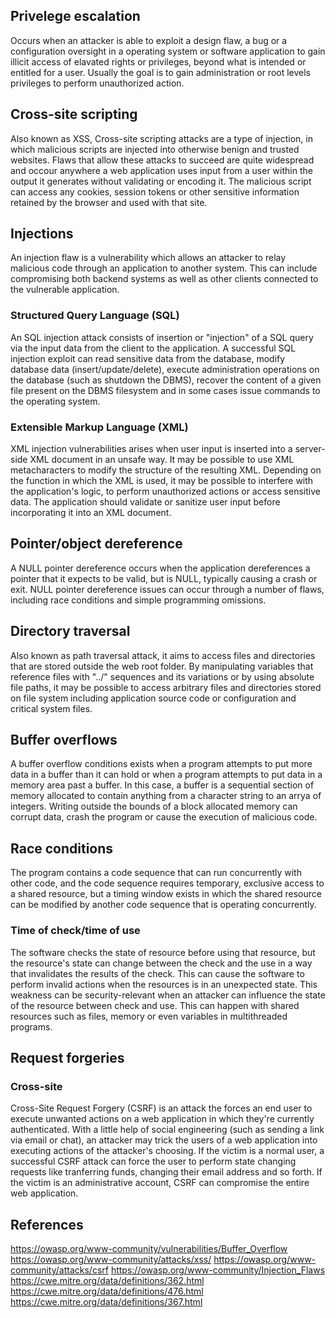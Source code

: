 ## Privelege escalation
Occurs when an attacker is able to exploit a design flaw, a bug or a configuration oversight in a operating system or software application to gain illicit access of elavated rights or privileges, beyond what is intended or entitled for a user. Usually the goal is to gain administration or root levels privileges to perform unauthorized action.

## Cross-site scripting
Also known as XSS, Cross-site scripting attacks are a type of injection, in which malicious scripts are injected into otherwise benign and trusted websites. Flaws that allow these attacks to succeed are quite widespread and occour anywhere a web application uses input from a user within the output it generates without validating or encoding it. The malicious script can access any cookies, session tokens or other sensitive information retained by the browser and used with that site.

## Injections
An injection flaw is a vulnerability which allows an attacker to relay malicious code through an application to another system. This can include compromising both backend systems as well as other clients connected to the vulnerable application.
### Structured Query Language (SQL)
An SQL injection attack consists of insertion or "injection" of a SQL query via the input data from the client to the application. A successful SQL injection exploit can read sensitive data from the database, modify database data (insert/update/delete), execute administration operations on the database (such as shutdown the DBMS), recover the content of a given file present on the DBMS filesystem and in some cases issue commands to the operating system.
### Extensible Markup Language (XML)
XML injection vulnerabilities arises when user input is inserted into a server-side XML document in an unsafe way. It may be possible to use XML metacharacters to modify the structure of the resulting XML. Depending on the function in which the XML is used, it may be possible to interfere with the application's logic, to perform unauthorized actions or access sensitive data. The application should validate or sanitize user input before incorporating it into an XML document.

## Pointer/object dereference
A NULL pointer dereference occurs when the application dereferences a pointer that it expects to be valid, but is NULL, typically causing a crash or exit. NULL pointer dereference issues can occur through a number of flaws, including race conditions and simple programming omissions.

## Directory traversal
Also known as path traversal attack, it aims to access files and directories that are stored outside the web root folder. By manipulating variables that reference files with "../" sequences and its variations or by using absolute file paths, it may be possible to access arbitrary files and directories stored on file system including application source code or configuration and critical system files.

## Buffer overflows
A buffer overflow conditions exists when a program attempts to put more data in a buffer than it can hold or when a program attempts to put data in a memory area past a buffer. In this case, a buffer is a sequential section of memory allocated to contain anything from a character string to an arrya of integers. Writing outside the bounds of a block allocated memory can corrupt data, crash the program or cause the execution of malicious code.

## Race conditions
The program contains a code sequence that can run concurrently with other code, and the code sequence requires temporary, exclusive access to a shared resource, but a timing window exists in which the shared resource can be modified by another code sequence that is operating concurrently.
### Time of check/time of use
The software checks the state of resource before using that resource, but the resource's state can change between the check and the use in a way that invalidates the results of the check. This can cause the software to perform invalid actions when the resources is in an unexpected state. This weakness can be security-relevant when an attacker can influence the state of the resource between check and use. This can happen with shared resources such as files, memory or even variables in multithreaded programs.

## Request forgeries
### Cross-site
Cross-Site Request Forgery (CSRF) is an attack the forces an end user to execute unwanted actions on a web application in which they're currently authenticated. With a little help of social engineering (such as sending a link via email or chat), an attacker may trick the users of a web application into executing actions of the attacker's choosing. If the victim is a normal user, a successful CSRF attack can force the user to perform state changing requests like tranferring funds, changing their email address and so forth. If the victim is an administrative account, CSRF can compromise the entire web application.

## References
https://owasp.org/www-community/vulnerabilities/Buffer_Overflow
https://owasp.org/www-community/attacks/xss/
https://owasp.org/www-community/attacks/csrf
https://owasp.org/www-community/Injection_Flaws
https://cwe.mitre.org/data/definitions/362.html
https://cwe.mitre.org/data/definitions/476.html
https://cwe.mitre.org/data/definitions/367.html
